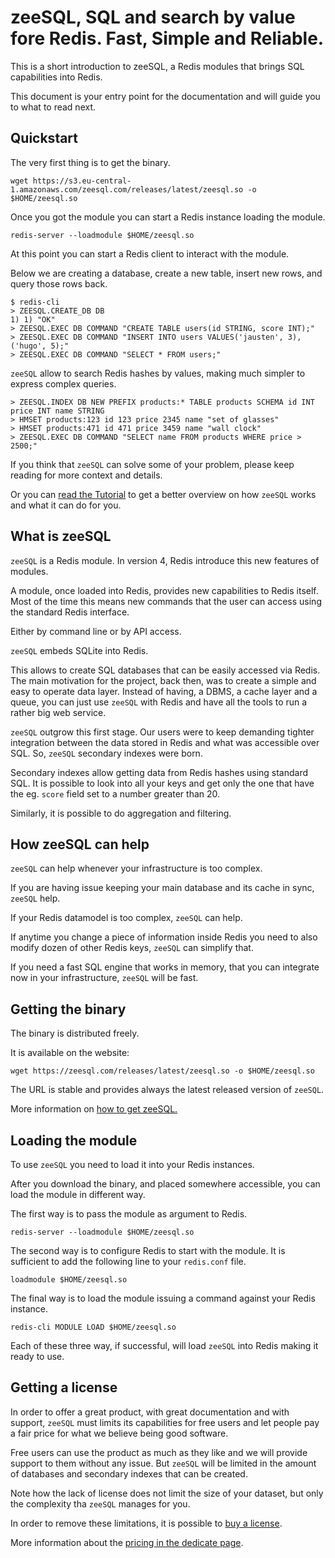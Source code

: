# zeeSQL, SQL and search by value fore Redis. Fast, Simple and Reliable.

This is a short introduction to zeeSQL, a Redis modules that brings SQL capabilities into Redis.

This document is your entry point for the documentation and will guide you to what to read next.

## Quickstart

The very first thing is to get the binary.

```
wget https://s3.eu-central-1.amazonaws.com/zeesql.com/releases/latest/zeesql.so -o $HOME/zeesql.so
```

Once you got the module you can start a Redis instance loading the module.

```
redis-server --loadmodule $HOME/zeesql.so
```

At this point you can start a Redis client to interact with the module.

Below we are creating a database, create a new table, insert new rows, and query those rows back.

```
$ redis-cli
> ZEESQL.CREATE_DB DB
1) 1) "OK"
> ZEESQL.EXEC DB COMMAND "CREATE TABLE users(id STRING, score INT);"
> ZEESQL.EXEC DB COMMAND "INSERT INTO users VALUES('jausten', 3), ('hugo', 5);"
> ZEESQL.EXEC DB COMMAND "SELECT * FROM users;"
```

`zeeSQL` allow to search Redis hashes by values, making much simpler to express complex queries.

```
> ZEESQL.INDEX DB NEW PREFIX products:* TABLE products SCHEMA id INT price INT name STRING
> HMSET products:123 id 123 price 2345 name "set of glasses"
> HMSET products:471 id 471 price 3459 name "wall clock"
> ZEESQL.EXEC DB COMMAND "SELECT name FROM products WHERE price > 2500;"
```

If you think that `zeeSQL` can solve some of your problem, please keep reading for more context and details.

Or you can [read the Tutorial](tutorial.md) to get a better overview on how `zeeSQL` works and what it can do for you.

## What is zeeSQL

`zeeSQL` is a Redis module. 
In version 4, Redis introduce this new features of modules.

A module, once loaded into Redis, provides new capabilities to Redis itself.
Most of the time this means new commands that the user can access using the standard Redis interface.

Either by command line or by API access.

`zeeSQL` embeds SQLite into Redis.

This allows to create SQL databases that can be easily accessed via Redis.
The main motivation for the project, back then, was to create a simple and easy to operate data layer.
Instead of having, a DBMS, a cache layer and a queue, you can just use `zeeSQL` with Redis and have all the tools to run a rather big web service.

`zeeSQL` outgrow this first stage.
Our users were to keep demanding tighter integration between the data stored in Redis and what was accessible over SQL.
So, `zeeSQL` secondary indexes were born.

Secondary indexes allow getting data from Redis hashes using standard SQL.
It is possible to look into all your keys and get only the one that have the eg. `score` field set to a number greater than 20.

Similarly, it is possible to do aggregation and filtering.

## How zeeSQL can help

`zeeSQL` can help whenever your infrastructure is too complex.

If you are having issue keeping your main database and its cache in sync, `zeeSQL` help.

If your Redis datamodel is too complex, `zeeSQL` can help.

If anytime you change a piece of information inside Redis you need to also modify dozen of other Redis keys, `zeeSQL` can simplify that.

If you need a fast SQL engine that works in memory, that you can integrate now in your infrastructure, `zeeSQL` will be fast.

## Getting the binary

The binary is distributed freely.

It is available on the website: 

```
wget https://zeesql.com/releases/latest/zeesql.so -o $HOME/zeesql.so
```

The URL is stable and provides always the latest released version of `zeeSQL`.

More information on [how to get zeeSQL.](how-to/get-zeesql.md)

## Loading the module

To use `zeeSQL` you need to load it into your Redis instances.

After you download the binary, and placed somewhere accessible, you can load the module in different way.

The first way is to pass the module as argument to Redis.

```
redis-server --loadmodule $HOME/zeesql.so
```

The second way is to configure Redis to start with the module.
It is sufficient to add the following line to your `redis.conf` file.

```
loadmodule $HOME/zeesql.so
```

The final way is to load the module issuing a command against your Redis instance.

```
redis-cli MODULE LOAD $HOME/zeesql.so
```

Each of these three way, if successful, will load `zeeSQL` into Redis making it ready to use.

## Getting a license

In order to offer a great product, with great documentation and with support, `zeeSQL` must limits its capabilities for free users and let people pay a fair price for what we believe being good software.

Free users can use the product as much as they like and we will provide support to them without any issue.
But `zeeSQL` will be limited in the amount of databases and secondary indexes that can be created.

Note how the lack of license does not limit the size of your dataset, but only the complexity tha `zeeSQL` manages for you.

In order to remove these limitations, it is possible to [buy a license][license].

More information about the [pricing in the dedicate page](pricing.md).


[license]: https://license.zeesql.com
